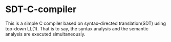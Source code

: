 # SDT-C-compiler
This is a simple C compiler based on syntax-directed translation(SDT) using top-down LL(1). That is to say, the syntax analysis and the semantic analysis are executed simultaneously.
